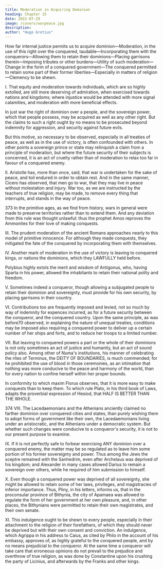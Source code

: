 ```yaml
---
title: Moderation in Acquiring Dominion
heading: Chapter 15
date: 2022-07-29
image: /covers/warpeace.jpg
description: 
author: "Hugo Grotius"
---
```



How far internal justice permits us to acquire dominion—Moderation, in the use of this right over the conquered, laudable—Incorporating them with the conquerors—Allowing them to retain their dominions—Placing garrisons therein—Imposing tributes or other burdens—Utility of such moderation—Change in the form of a conquered government—The conquered permitted to retain some part of their former liberties—Especially in matters of religion—Clemency to be shewn.

I. That equity and moderation towards individuals, which are so highly extolled, are still more deserving of admiration, when exercised towards nations and kingdoms; where injustice would be attended with more signal calamities, and moderation with more beneficial effects.

In just war the right of dominion over a people, and the sovereign power, which that people possess, may be acquired as well as any other right. But the claims to such a right ought by no means to be prosecuted beyond indemnity for aggression, and security against future evils.

But this motive, so necessary to be observed, especially in all treaties of peace, as well as in the use of victory, is often confounded with others. In other points a sovereign prince or state may relinquish a claim from a principle of moderation, but where the future security of their subjects is concerned, it is an act of cruelty rather than of moderation to relax too far in favour of a conquered enemy.

II. Aristotle has, more than once, said, that war is undertaken for the sake of peace, and toil endured in order to obtain rest. And in the same manner, Cicero has observed, that men go to war, that they may live in peace without molestation and injury. War too, as we are instructed by the teachers of true religion, may be made, to remove every thing that interrupts, and stands in the way of peace.

373 In the primitive ages, as we find from history, wars in general were made to preserve territories rather than to extend them. And any deviation from this rule was thought unlawful: thus the prophet Amos reproves the Ammonites for their love of making conquests.

III. The prudent moderation of the ancient Romans approaches nearly to this model of primitive innocence. For although they made conquests, they mitigated the fate of the conquered by incorporating them with themselves.

IV. Another mark of moderation in the use of victory is leaving to conquered kings, or nations the dominions, which they LAWFULLY held before.

Polybius highly extols the merit and wisdom of Antigonus, who, having Sparta in his power, allowed the inhabitants to retain their national polity and freedom.

V. Sometimes indeed a conqueror, though allowing a subjugated people to retain their dominion and sovereignty, must provide for his own security, by placing garrisons in their country.

VI. Contributions too are frequently imposed and levied, not so much by way of indemnity for expences incurred, as for a future security between the conqueror, and the conquered country. Upon the same principle, as was before70 observed, in explaining the nature of unequal treaties, conditions may be imposed also requiring a conquered power to deliver up a certain number of her ships and forts, and to reduce her troops to a limited number.

VII. But leaving to conquered powers a part or the whole of their dominions is not only sometimes an act of justice and humanity, but an act of sound policy also. Among other of Numa's institutions, his manner of celebrating the rites of Terminus, the DEITY OF BOUNDARIES, is much commended; for he prohibited the use of blood in those ceremonies, as an intimation that nothing was more conducive to the peace and harmony of the world, than for every nation to confine herself within her proper bounds.

In conformity to which maxim Florus observes, that it is more easy to make conquests than to keep them. To which rule Plato, in his third book of Laws, adapts the proverbial expression of Hesiod, that HALF IS BETTER THAN THE WHOLE.

374 VIII. The Lacedaemonians and the Athenians anciently claimed no farther dominion over conquered cities and states, than purely wishing them to adopt forms of government like their own, the Lacedaemonians living under an aristocratic, and the Athenians under a democratic system. But whether such changes were conducive to a conqueror's security, it is not to our present purpose to examine.

IX. If it is not perfectly safe to forbear exercising ANY dominion over a conquered enemy, the matter may be so regulated as to leave him some portion of his former sovereignty and power. Thus among the Jews the sceptre remained with the Sanhedrim, even after Archelaus was deprived of his kingdom; and Alexander in many cases allowed Darius to remain a sovereign over others, while he required of him submission to himself.

X. Even though a conquered power was deprived of all sovereignty, she might be allowed to retain some of her laws, privileges, and magistracies of inferior importance. Thus, Pliny, in his letters, informs us, that in the proconsular province of Bithynia, the city of Apamaea was allowed to regulate the form of her government at her own pleasure, and, in other places, the Bithynians were permitted to retain their own magistrates, and their own senate.

XI. This indulgence ought to be shewn to every people, especially in their attachment to the religion of their forefathers, of which they should never be deprived but with their own consent and conviction. An indulgence, which Agrippa in his address to Caius, as cited by Philo in the account of his embassy, approves of, as highly grateful to the conquered people, and by no means prejudicial to the conqueror. At the same time a conqueror will take care that erroneous opinions do not prevail to the prejudice and overthrow of true religion, as was done by Constantine upon his crushing the party of Licinius, and afterwards by the Franks and other kings.

